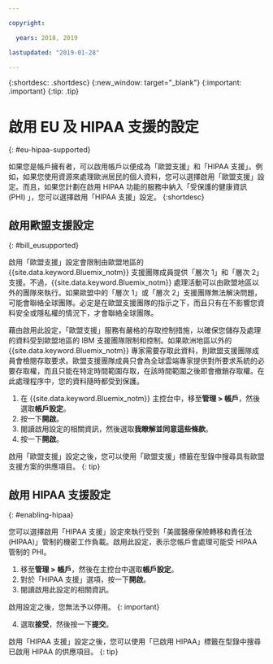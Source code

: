 ```yaml
---

copyright:

  years: 2018, 2019

lastupdated: "2019-01-28" 

---
```


{:shortdesc: .shortdesc}
{:new_window: target="_blank"}
{:important: .important}
{:tip: .tip}

# 啟用 EU 及 HIPAA 支援的設定
{: #eu-hipaa-supported}

如果您是帳戶擁有者，可以啟用帳戶以便成為「歐盟支援」和「HIPAA 支援」。例如，如果您使用資源來處理歐洲居民的個人資料，您可以選擇啟用「歐盟支援」設定。而且，如果您計劃在啟用 HIPAA 功能的服務中納入「受保護的健康資訊 (PHI) 」，您可以選擇啟用「HIPAA 支援」設定。
{:shortdesc}


## 啟用歐盟支援設定
{: #bill_eusupported}

啟用「歐盟支援」設定會限制由歐盟地區的 {{site.data.keyword.Bluemix_notm}} 支援團隊成員提供「層次 1」和「層次 2」支援。不過，{{site.data.keyword.Bluemix_notm}} 處理活動可以由歐盟地區以外的團隊來執行。如果歐盟中的「層次 1」或「層次 2」支援團隊無法解決問題，可能會聯絡全球團隊。必定是在歐盟支援團隊的指示之下，而且只有在不影響您資料安全或隱私權的情況下，才會聯絡全球團隊。

藉由啟用此設定，「歐盟支援」服務有嚴格的存取控制措施，以確保您儲存及處理的資料受到歐盟地區的 IBM 支援團隊限制和控制。如果歐洲地區以外的 {{site.data.keyword.Bluemix_notm}} 專家需要存取此資料，則歐盟支援團隊成員會檢閱存取要求。歐盟支援團隊成員只會為全球雲端專家提供對所要求系統的必要存取權，而且只能在特定時間範圍存取，在該時間範圍之後即會撤銷存取權。在此處理程序中，您的資料隨時都受到保護。

  1. 在 {{site.data.keyword.Bluemix_notm}} 主控台中，移至**管理 > 帳戶**，然後選取**帳戶設定**。
  2. 按一下**開啟**。
  3. 閱讀啟用設定的相關資訊，然後選取**我瞭解並同意這些條款**。
  4. 按一下**開啟**。

   啟用「歐盟支援」設定之後，您可以使用「歐盟支援」標籤在型錄中搜尋具有歐盟支援方案的供應項目。
   {: tip}


## 啟用 HIPAA 支援設定
{: #enabling-hipaa}

您可以選擇啟用「HIPAA 支援」設定來執行受到「美國醫療保險轉移和責任法 (HIPAA)」管制的機密工作負載。啟用此設定，表示您帳戶會處理可能受 HIPAA 管制的 PHI。

1. 移至**管理 > 帳戶**，然後在主控台中選取**帳戶設定**。
2. 對於「HIPAA 支援」選項，按一下**開啟**。
3. 閱讀啟用此設定的相關資訊。

  啟用設定之後，您無法予以停用。
  {: important}

4. 選取**接受**，然後按一下**提交**。

  啟用「HIPAA 支援」設定之後，您可以使用「已啟用 HIPAA」標籤在型錄中搜尋已啟用 HIPAA 的供應項目。
  {: tip}
